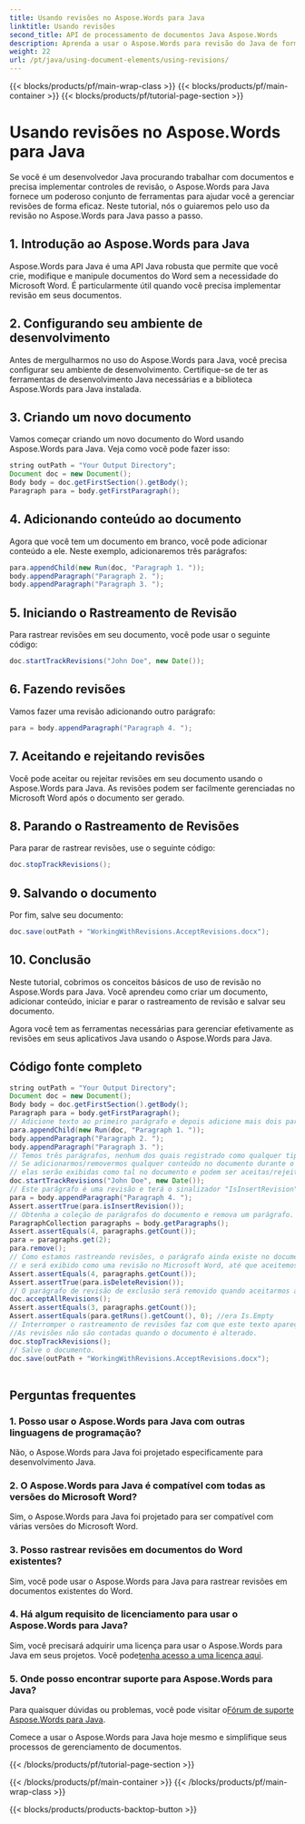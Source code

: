 ```yaml
---
title: Usando revisões no Aspose.Words para Java
linktitle: Usando revisões
second_title: API de processamento de documentos Java Aspose.Words
description: Aprenda a usar o Aspose.Words para revisão do Java de forma eficiente. Guia passo a passo para desenvolvedores. Otimize seu gerenciamento de documentos.
weight: 22
url: /pt/java/using-document-elements/using-revisions/
---
```


{{< blocks/products/pf/main-wrap-class >}}
{{< blocks/products/pf/main-container >}}
{{< blocks/products/pf/tutorial-page-section >}}

# Usando revisões no Aspose.Words para Java


Se você é um desenvolvedor Java procurando trabalhar com documentos e precisa implementar controles de revisão, o Aspose.Words para Java fornece um poderoso conjunto de ferramentas para ajudar você a gerenciar revisões de forma eficaz. Neste tutorial, nós o guiaremos pelo uso da revisão no Aspose.Words para Java passo a passo. 

## 1. Introdução ao Aspose.Words para Java

Aspose.Words para Java é uma API Java robusta que permite que você crie, modifique e manipule documentos do Word sem a necessidade do Microsoft Word. É particularmente útil quando você precisa implementar revisão em seus documentos.

## 2. Configurando seu ambiente de desenvolvimento

Antes de mergulharmos no uso do Aspose.Words para Java, você precisa configurar seu ambiente de desenvolvimento. Certifique-se de ter as ferramentas de desenvolvimento Java necessárias e a biblioteca Aspose.Words para Java instalada.

## 3. Criando um novo documento

Vamos começar criando um novo documento do Word usando Aspose.Words para Java. Veja como você pode fazer isso:

```java
string outPath = "Your Output Directory";
Document doc = new Document();
Body body = doc.getFirstSection().getBody();
Paragraph para = body.getFirstParagraph();
```

## 4. Adicionando conteúdo ao documento

Agora que você tem um documento em branco, você pode adicionar conteúdo a ele. Neste exemplo, adicionaremos três parágrafos:

```java
para.appendChild(new Run(doc, "Paragraph 1. "));
body.appendParagraph("Paragraph 2. ");
body.appendParagraph("Paragraph 3. ");
```

## 5. Iniciando o Rastreamento de Revisão

Para rastrear revisões em seu documento, você pode usar o seguinte código:

```java
doc.startTrackRevisions("John Doe", new Date());
```

## 6. Fazendo revisões

Vamos fazer uma revisão adicionando outro parágrafo:

```java
para = body.appendParagraph("Paragraph 4. ");
```

## 7. Aceitando e rejeitando revisões

Você pode aceitar ou rejeitar revisões em seu documento usando o Aspose.Words para Java. As revisões podem ser facilmente gerenciadas no Microsoft Word após o documento ser gerado.

## 8. Parando o Rastreamento de Revisões

Para parar de rastrear revisões, use o seguinte código:

```java
doc.stopTrackRevisions();
```

## 9. Salvando o documento

Por fim, salve seu documento:

```java
doc.save(outPath + "WorkingWithRevisions.AcceptRevisions.docx");
```

## 10. Conclusão

Neste tutorial, cobrimos os conceitos básicos de uso de revisão no Aspose.Words para Java. Você aprendeu como criar um documento, adicionar conteúdo, iniciar e parar o rastreamento de revisão e salvar seu documento.

Agora você tem as ferramentas necessárias para gerenciar efetivamente as revisões em seus aplicativos Java usando o Aspose.Words para Java.

## Código fonte completo
```java
string outPath = "Your Output Directory";
Document doc = new Document();
Body body = doc.getFirstSection().getBody();
Paragraph para = body.getFirstParagraph();
// Adicione texto ao primeiro parágrafo e depois adicione mais dois parágrafos.
para.appendChild(new Run(doc, "Paragraph 1. "));
body.appendParagraph("Paragraph 2. ");
body.appendParagraph("Paragraph 3. ");
// Temos três parágrafos, nenhum dos quais registrado como qualquer tipo de revisão
// Se adicionarmos/removermos qualquer conteúdo no documento durante o rastreamento de revisões,
// elas serão exibidas como tal no documento e podem ser aceitas/rejeitadas.
doc.startTrackRevisions("John Doe", new Date());
// Este parágrafo é uma revisão e terá o sinalizador "IsInsertRevision" correspondente definido.
para = body.appendParagraph("Paragraph 4. ");
Assert.assertTrue(para.isInsertRevision());
// Obtenha a coleção de parágrafos do documento e remova um parágrafo.
ParagraphCollection paragraphs = body.getParagraphs();
Assert.assertEquals(4, paragraphs.getCount());
para = paragraphs.get(2);
para.remove();
// Como estamos rastreando revisões, o parágrafo ainda existe no documento e terá o conjunto "IsDeleteRevision"
// e será exibido como uma revisão no Microsoft Word, até que aceitemos ou rejeitemos todas as revisões.
Assert.assertEquals(4, paragraphs.getCount());
Assert.assertTrue(para.isDeleteRevision());
// O parágrafo de revisão de exclusão será removido quando aceitarmos as alterações.
doc.acceptAllRevisions();
Assert.assertEquals(3, paragraphs.getCount());
Assert.assertEquals(para.getRuns().getCount(), 0); //era Is.Empty
// Interromper o rastreamento de revisões faz com que este texto apareça como texto normal.
//As revisões não são contadas quando o documento é alterado.
doc.stopTrackRevisions();
// Salve o documento.
doc.save(outPath + "WorkingWithRevisions.AcceptRevisions.docx");
  
```

## Perguntas frequentes

### 1. Posso usar o Aspose.Words para Java com outras linguagens de programação?

Não, o Aspose.Words para Java foi projetado especificamente para desenvolvimento Java.

### 2. O Aspose.Words para Java é compatível com todas as versões do Microsoft Word?

Sim, o Aspose.Words para Java foi projetado para ser compatível com várias versões do Microsoft Word.

### 3. Posso rastrear revisões em documentos do Word existentes?

Sim, você pode usar o Aspose.Words para Java para rastrear revisões em documentos existentes do Word.

### 4. Há algum requisito de licenciamento para usar o Aspose.Words para Java?

 Sim, você precisará adquirir uma licença para usar o Aspose.Words para Java em seus projetos. Você pode[tenha acesso a uma licença aqui](https://purchase.aspose.com/buy).

### 5. Onde posso encontrar suporte para Aspose.Words para Java?

 Para quaisquer dúvidas ou problemas, você pode visitar o[Fórum de suporte Aspose.Words para Java](https://forum.aspose.com/).

Comece a usar o Aspose.Words para Java hoje mesmo e simplifique seus processos de gerenciamento de documentos.

{{< /blocks/products/pf/tutorial-page-section >}}

{{< /blocks/products/pf/main-container >}}
{{< /blocks/products/pf/main-wrap-class >}}

{{< blocks/products/products-backtop-button >}}
